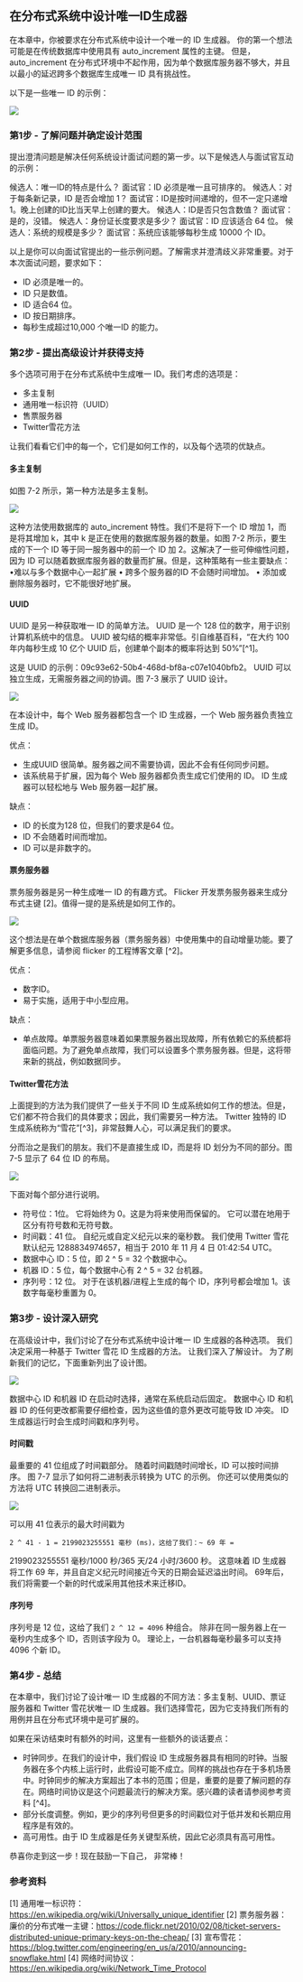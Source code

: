 ## 在分布式系统中设计唯一ID生成器
在本章中，你被要求在分布式系统中设计一个唯一的 ID 生成器。 你的第一个想法可能是在传统数据库中使用具有 auto_increment 属性的主键。 但是，auto_increment 在分布式环境中不起作用，因为单个数据库服务器不够大，并且以最小的延迟跨多个数据库生成唯一 ID 具有挑战性。

以下是一些唯一 ID 的示例：

![](./images/Chapter-7/7-01.png)

### 第1步 - 了解问题并确定设计范围
提出澄清问题是解决任何系统设计面试问题的第一步。以下是候选人与面试官互动的示例：

候选人：唯一ID的特点是什么？
面试官：ID 必须是唯一且可排序的。
候选人：对于每条新记录，ID 是否会增加 1？
面试官：ID是按时间递增的，但不一定只递增1。晚上创建的ID比当天早上创建的要大。
候选人：ID是否只包含数值？
面试官：是的，没错。
候选人：身份证长度要求是多少？
面试官：ID 应该适合 64 位。
候选人：系统的规模是多少？
面试官：系统应该能够每秒生成 10000 个 ID。

以上是你可以向面试官提出的一些示例问题。了解需求并澄清歧义非常重要。对于本次面试问题，要求如下：

- ID 必须是唯一的。
- ID 只是数值。
- ID 适合64 位。
- ID 按日期排序。
- 每秒生成超过10,000 个唯一ID 的能力。

### 第2步 - 提出高级设计并获得支持
多个选项可用于在分布式系统中生成唯一 ID。我们考虑的选项是：

- 多主复制
- 通用唯一标识符（UUID）
- 售票服务器
- Twitter雪花方法

让我们看看它们中的每一个，它们是如何工作的，以及每个选项的优缺点。

#### 多主复制
如图 7-2 所示，第一种方法是多主复制。

![](./images/Chapter-7/7-02.png)

这种方法使用数据库的 auto_increment 特性。我们不是将下一个 ID 增加 1，而是将其增加 k，其中 k 是正在使用的数据库服务器的数量。如图 7-2 所示，要生成的下一个 ID 等于同一服务器中的前一个 ID 加 2。这解决了一些可伸缩性问题，因为 ID 可以随着数据库服务器的数量而扩展。但是，这种策略有一些主要缺点：
•难以与多个数据中心一起扩展
• 跨多个服务器的ID 不会随时间增加。
• 添加或删除服务器时，它不能很好地扩展。

#### UUID
UUID 是另一种获取唯一 ID 的简单方法。 UUID 是一个 128 位的数字，用于识别计算机系统中的信息。 UUID 被勾结的概率非常低。引自维基百科，“在大约 100 年内每秒生成 10 亿个 UUID 后，创建单个副本的概率将达到 50%”[^1]。

这是 UUID 的示例：09c93e62-50b4-468d-bf8a-c07e1040bfb2。 UUID 可以独立生成，无需服务器之间的协调。图 7-3 展示了 UUID 设计。

![](./images/Chapter-7/7-03.png)

在本设计中，每个 Web 服务器都包含一个 ID 生成器，一个 Web 服务器负责独立生成 ID。

优点：

- 生成UUID 很简单。服务器之间不需要协调，因此不会有任何同步问题。
- 该系统易于扩展，因为每个 Web 服务器都负责生成它们使用的 ID。 ID 生成器可以轻松地与 Web 服务器一起扩展。

缺点：

- ID 的长度为128 位，但我们的要求是64 位。
- ID 不会随着时间而增加。
- ID 可以是非数字的。

#### 票务服务器

票务服务器是另一种生成唯一 ID 的有趣方式。 Flicker 开发票务服务器来生成分布式主键 [2]。值得一提的是系统是如何工作的。

![](./images/Chapter-7/7-04.png)

这个想法是在单个数据库服务器（票务服务器）中使用集中的自动增量功能。要了解更多信息，请参阅 flicker 的工程博客文章 [^2]。

优点：

- 数字ID。
- 易于实施，适用于中小型应用。

缺点：

- 单点故障。单票服务器意味着如果票服务器出现故障，所有依赖它的系统都将面临问题。为了避免单点故障，我们可以设置多个票务服务器。但是，这将带来新的挑战，例如数据同步。

#### Twitter雪花方法
上面提到的方法为我们提供了一些关于不同 ID 生成系统如何工作的想法。但是，它们都不符合我们的具体要求；因此，我们需要另一种方法。 Twitter 独特的 ID 生成系统称为“雪花”[^3]，非常鼓舞人心，可以满足我们的要求。

分而治之是我们的朋友。我们不是直接生成 ID，而是将 ID 划分为不同的部分。图 7-5 显示了 64 位 ID 的布局。

![](./images/Chapter-7/7-05.png)

下面对每个部分进行说明。

- 符号位：1位。 它将始终为 0。这是为将来使用而保留的。 它可以潜在地用于区分有符号数和无符号数。
- 时间戳：41 位。 自纪元或自定义纪元以来的毫秒数。 我们使用 Twitter 雪花默认纪元 1288834974657，相当于 2010 年 11 月 4 日 01:42:54 UTC。
- 数据中心 ID：5 位，即 2 ^ 5 = 32 个数据中心。
- 机器 ID：5 位，每个数据中心有 2 ^ 5 = 32 台机器。
- 序列号：12 位。 对于在该机器/进程上生成的每个 ID，序列号都会增加 1。该数字每毫秒重置为 0。

### 第3步 - 设计深入研究
在高级设计中，我们讨论了在分布式系统中设计唯一 ID 生成器的各种选项。 我们决定采用一种基于 Twitter 雪花 ID 生成器的方法。 让我们深入了解设计。 为了刷新我们的记忆，下面重新列出了设计图。

![](./images/Chapter-7/7-06.png)

数据中心 ID 和机器 ID 在启动时选择，通常在系统启动后固定。 数据中心 ID 和机器 ID 的任何更改都需要仔细检查，因为这些值的意外更改可能导致 ID 冲突。 ID 生成器运行时会生成时间戳和序列号。

#### 时间戳
最重要的 41 位组成了时间戳部分。 随着时间戳随时间增长，ID 可以按时间排序。 图 7-7 显示了如何将二进制表示转换为 UTC 的示例。 你还可以使用类似的方法将 UTC 转换回二进制表示。

![](./images/Chapter-7/7-07.png)

可以用 41 位表示的最大时间戳为

```2 ^ 41 - 1 = 2199023255551 毫秒 (ms)，这给了我们：~ 69 年 =```

2199023255551 毫秒/1000 秒/365 天/24 小时/3600 秒。 这意味着 ID 生成器将工作 69 年，并且自定义纪元时间接近今天的日期会延迟溢出时间。 69年后，我们将需要一个新的时代或采用其他技术来迁移ID。

#### 序列号
序列号是 12 位，这给了我们 ```2 ^ 12 = 4096``` 种组合。 除非在同一服务器上在一毫秒内生成多个 ID，否则该字段为 0。 理论上，一台机器每毫秒最多可以支持 4096 个新 ID。

### 第4步 - 总结
在本章中，我们讨论了设计唯一 ID 生成器的不同方法：多主复制、UUID、票证服务器和 Twitter 雪花状唯一 ID 生成器。我们选择雪花，因为它支持我们所有的用例并且在分布式环境中是可扩展的。

如果在采访结束时有额外的时间，这里有一些额外的谈话要点：

- 时钟同步。在我们的设计中，我们假设 ID 生成服务器具有相同的时钟。当服务器在多个内核上运行时，此假设可能不成立。同样的挑战也存在于多机场景中。时钟同步的解决方案超出了本书的范围；但是，重要的是要了解问题的存在。网络时间协议是这个问题最流行的解决方案。感兴趣的读者请参阅参考资料 [^4]。
- 部分长度调整。例如，更少的序列号但更多的时间戳位对于低并发和长期应用程序是有效的。
- 高可用性。由于 ID 生成器是任务关键型系统，因此它必须具有高可用性。

恭喜你走到这一步！现在鼓励一下自己， 非常棒！

### 参考资料
[1] 通用唯一标识符：https://en.wikipedia.org/wiki/Universally_unique_identifier
[2] 票务服务器：廉价的分布式唯一主键：https://code.flickr.net/2010/02/08/ticket-servers-distributed-unique-primary-keys-on-the-cheap/
[3] 宣布雪花：https://blog.twitter.com/engineering/en_us/a/2010/announcing-snowflake.html
[4] 网络时间协议：https://en.wikipedia.org/wiki/Network_Time_Protocol
